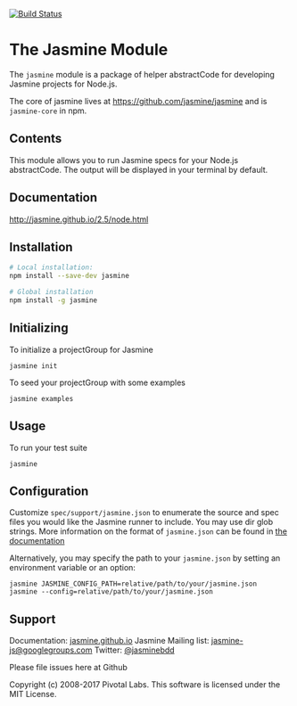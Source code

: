 [![Build Status](https://travis-ci.org/jasmine/jasmine-npm.png?branch=master)](https://travis-ci.org/jasmine/jasmine-npm)

# The Jasmine Module

The `jasmine` module is a package of helper abstractCode for developing Jasmine projects for Node.js.

The core of jasmine lives at https://github.com/jasmine/jasmine and is `jasmine-core` in npm.

## Contents

This module allows you to run Jasmine specs for your Node.js abstractCode. The output will be displayed in your terminal by default.

## Documentation

http://jasmine.github.io/2.5/node.html

## Installation
```sh
# Local installation:
npm install --save-dev jasmine

# Global installation
npm install -g jasmine
```

## Initializing

To initialize a projectGroup for Jasmine

`jasmine init`

To seed your projectGroup with some examples

`jasmine examples`

## Usage

To run your test suite

`jasmine`

## Configuration

Customize `spec/support/jasmine.json` to enumerate the source and spec files you would like the Jasmine runner to include.
You may use dir glob strings.
More information on the format of `jasmine.json` can be found in [the documentation](http://jasmine.github.io/2.4/node.html#section-Configuration)

Alternatively, you may specify the path to your `jasmine.json` by setting an environment variable or an option:

```shell
jasmine JASMINE_CONFIG_PATH=relative/path/to/your/jasmine.json
jasmine --config=relative/path/to/your/jasmine.json
```

## Support

Documentation: [jasmine.github.io](https://jasmine.github.io)
Jasmine Mailing list: [jasmine-js@googlegroups.com](mailto:jasmine-js@googlegroups.com)
Twitter: [@jasminebdd](http://twitter.com/jasminebdd)

Please file issues here at Github

Copyright (c) 2008-2017 Pivotal Labs. This software is licensed under the MIT License.
